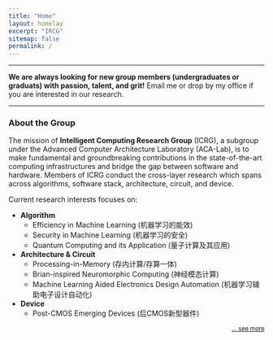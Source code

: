 ```yaml
---
title: "Home"
layout: homelay
excerpt: "IRCG"
sitemap: false
permalink: /
---
```


------

<!-- ### About Me

The mission of our group is to make fundamental and groundbreaking contributions in the state-of-the-art computing infrastructures and bridge the gap between software and hardware.
The conducted cross-layer research span across algorithms, architecture, circuit, and device. -->


__We are always looking for new group members (undergraduates or graduats) with passion, talent, and grit!__ Email me or drop by my office if you are interested in our research.

------------------------
### About the Group

The mission of __Intelligent Computing Research Group__ (ICRG), a subgroup under the Advanced Computer Architecture Laboratory (ACA-Lab), is to make fundamental and groundbreaking contributions in the state-of-the-art computing infrastructures and bridge the gap between software and hardware. Members of ICRG conduct the cross-layer research which spans across algorithms, software stack, architecture, circuit, and device.



Current research interests focuses on:
- **Algorithm**
    * Efficiency in Machine Learning (机器学习的能效)
    * Security in Machine Learning (机器学习的安全)
    * Quantum Computing and its Application (量子计算及其应用)  
- **Architecture & Circuit**
    * Processing-in-Memory (存内计算/存算一体)
    * Brian-inspired Neuromorphic Computing (神经模态计算)
    * Machine Learning Aided Electronics Design Automation (机器学习辅助电子设计自动化)
- **Device**
    * Post-CMOS Emerging Devices (后CMOS新型器件)


<p align="right">
<small><a href="{{ site.url }}{{ site.baseurl }}/research"> ... see more</a></small>
</p>

<!-- ------------------------

__We are always looking for new group members (undergraduates or graduats) with passion, talent, and grit!__ Email me or drop by my office if you are interested. -->